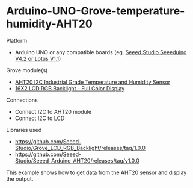 # Arduino-UNO-Grove-temperature-humidity-AHT20

Platform
- Arduino UNO or any compatible boards (eg. [Seeed Studio Seeeduino V4.2 or Lotus V1.1](https://youtu.be/NYIHKnxw2Og))

Grove module(s)
- [AHT20 I2C Industrial Grade Temperature and Humidity Sensor](https://www.seeedstudio.com/Grove-AHT20-I2C-Industrial-grade-temperature-and-humidity-sensor-p-4497.html)
- [16X2 LCD RGB Backlight - Full Color Display](https://www.seeedstudio.com/Grove-LCD-RGB-Backlight.html)

Connections
- Connect I2C to AHT20 module
- Connect I2C to LCD

Libraries used
- https://github.com/Seeed-Studio/Grove_LCD_RGB_Backlight/releases/tag/1.0.0
- https://github.com/Seeed-Studio/Seeed_Arduino_AHT20/releases/tag/v1.0.0

This example shows how to get data from the AHT20 sensor and display the output.
